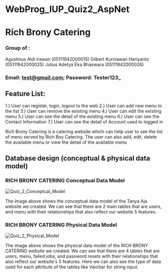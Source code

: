 # WebProg_IUP_Quiz2_AspNet
 
# Rich Brony Catering

### Group of :
Agustinus Aldi Irawan (05111942000015)
Gilbert Kurniawan Hariyanto (05111942000025)
Julius Adetya Eka Bhaswara (05111942000026)

### Email: test@gmail.com; Password: Tester123_

## Feature List:
1.) User can register, login, logout to the web
2.) User can add new menu to the list
3.) User can remove the existing menu
4.) User can edit the existing menu
5.) User can see the detail of the existing menu
6.) User can see the Contact Information
7.) User can see the detail of Account used to logged in

Rich Brony Catering is a catering website which can help user to see the list of menu served by Rich Boy Catering. The user can also add, edit, delete the available menu or view the detail of the available menu

## Database design (conceptual & physical data model)

### RICH BRONY CATERING Conceptual Data Model

![Quiz_2_Conceptual_Model](https://user-images.githubusercontent.com/61174498/143251973-b53518c0-9edc-4476-83fd-12993c81904c.png)

The image above shows the conceptual data model of the Tanya Aja website we created. We can see that there are 2 main tables that are users, and menu with their relationships that also reflect our website 5 features.


### RICH BRONY CATERING Physical Data Model

![Quiz_2_Physical_Model](https://user-images.githubusercontent.com/61174498/143252096-7c0ec9f0-ce30-49ca-add1-f9c4185a3e09.png)

The image above shows the physical data model of the RICH BRONY CATERING website we created. We can see that there are 4 tables that are users, menu, failed jobs, and password resets with their relationships that also reflect our website's 5 features. Here we can also see the type of data used for each attribute of the tables like Varchar for string input.
